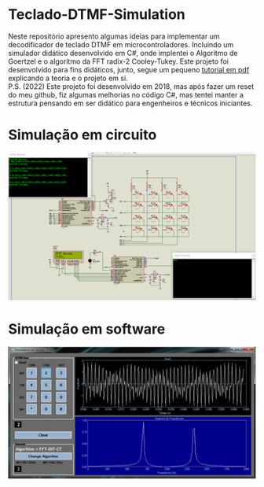 # Teclado-DTMF-Simulation

Neste repositório apresento algumas ideias para implementar um decodificador de teclado DTMF em microcontroladores. Incluindo um simulador didático desenvolvido em C#, onde implentei o Algoritmo de Goertzel e o algoritmo da FFT radix-2 Cooley-Tukey. Este projeto foi desenvolvido para fins didáticos, junto, segue um pequeno [tutorial em pdf](https://github.com/JunioCesarFerreira/Teclado_DTMF_Simula-o/blob/master/Decodificador%20digital%20de%20tons%20DTMF.pdf) explicando a teoria e o projeto em si.<br /> P.S. (2022) Este projeto foi desenvolvido em 2018, mas após fazer um reset do meu github, fiz algumas melhorias no código C#, mas tentei manter a estrutura pensando em ser didático para engenheiros e técnicos iniciantes.<br />

# Simulação em circuito

![Circuito](https://github.com/JunioCesarFerreira/Teclado-DTMF-Simulation/blob/main/print-simulation.png)


# Simulação em software

![Print-Screen](https://github.com/JunioCesarFerreira/Teclado-DTMF-Simulation/blob/main/print-screen.png)
